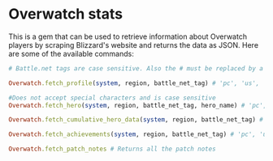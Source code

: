 # Overwatch stats
This is a gem that can be used to retrieve information about Overwatch players by scraping Blizzard's website and returns the data as JSON. Here are some of the available commands:

```ruby
# Battle.net tags are case sensitive. Also the # must be replaced by a -

Overwatch.fetch_profile(system, region, battle_net_tag) # 'pc', 'us', 'Battlenettag-1245'

#Does not accept special characters and is case sensitive
Overwatch.fetch_hero(system, region, battle_net_tag, hero_name) # 'pc', 'us', 'Battlenettag-1245', 'Soldier76'

Overwatch.fetch_cumulative_hero_data(system, region, battle_net_tag) # 'pc', 'us', 'Battlenettag-1245'

Overwatch.fetch_achievements(system, region, battle_net_tag) # 'pc', 'us', 'Battlenettag-1245'

Overwatch.fetch_patch_notes # Returns all the patch notes
```
